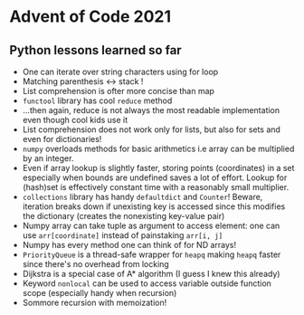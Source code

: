 # Advent of Code 2021

## Python lessons learned so far

* One can iterate over string characters using for loop
* Matching parenthesis <-> stack !
* List comprehension is ofter more concise than map
* ```functool``` library has cool ```reduce``` method
* ...then again, reduce is not always the most readable implementation even though cool kids use it
* List comprehension does not work only for lists, but also for sets and even for dictionaries!
* ```numpy``` overloads methods for basic arithmetics i.e array can be multiplied by an integer.
* Even if array lookup is slightly faster, storing points (coordinates) in a set especially when bounds are undefined saves a lot of effort. Lookup for (hash)set is effectively constant time with a reasonably small multiplier.
* ```collections``` library has handy ```defaultdict``` and ```Counter```! Beware, iteration breaks down if unexisting key is accessed since
this modifies the dictionary (creates the nonexisting key-value pair)
* Numpy array can take tuple as argument to access element: one can use ```arr[coordinate]``` instead of painstaking ```arr[i, j]```
* Numpy has every method one can think of for ND arrays!
* ```PriorityQueue``` is a thread-safe wrapper for ```heapq``` making ```heapq``` faster since there's no overhead from locking
* Dijkstra is a special case of A* algorithm (I guess I knew this already)
* Keyword ```nonlocal``` can be used to access variable outside function scope (especially handy when recursion)
* Sommore recursion with memoization!

